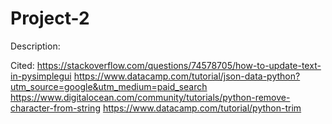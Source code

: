 # Project-2

Description:


Cited:
https://stackoverflow.com/questions/74578705/how-to-update-text-in-pysimplegui
https://www.datacamp.com/tutorial/json-data-python?utm_source=google&utm_medium=paid_search
https://www.digitalocean.com/community/tutorials/python-remove-character-from-string
https://www.datacamp.com/tutorial/python-trim
